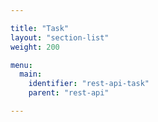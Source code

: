 ```yaml
---

title: "Task"
layout: "section-list"
weight: 200

menu:
  main:
    identifier: "rest-api-task"
    parent: "rest-api"

---
```

